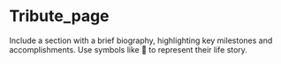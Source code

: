 # Tribute_page
Include a section with a brief biography, highlighting key milestones and accomplishments. Use symbols like 📜 to represent their life story.

